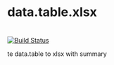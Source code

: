 # data.table.xlsx
# 
# 
[![Build Status](https://travis-ci.org/ycphs/data.table.xlsx.svg?branch=master)](https://travis-ci.org/ycphs/data.table.xlsx)


te data.table to xlsx with summary
